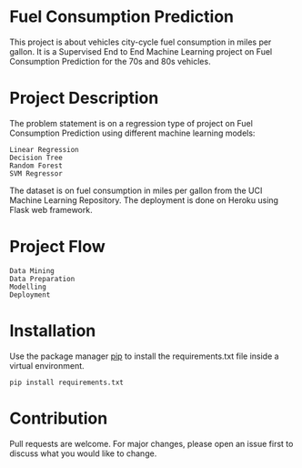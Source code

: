 # Fuel Consumption Prediction
This project is about vehicles city-cycle fuel consumption in miles per gallon. It is a Supervised End to End Machine Learning project on Fuel Consumption Prediction for the 70s and 80s vehicles.

# Project Description
The problem statement is on a regression type of project on Fuel Consumption Prediction using different machine learning models:
```
Linear Regression
Decision Tree
Random Forest
SVM Regressor
``` 

The dataset is on fuel consumption in miles per gallon from the UCI Machine Learning Repository. The deployment is done on Heroku using Flask web framework.

# Project Flow
    Data Mining
    Data Preparation 
    Modelling
    Deployment

# Installation
Use the package manager [pip](https://pip.pypa.io/en/stable/) to install the requirements.txt file inside a virtual environment. 
```
pip install requirements.txt
```

# Contribution
Pull requests are welcome. For major changes, please open an issue first to discuss what you would like to change.

